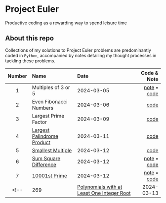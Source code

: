 # Project Euler 
Productive coding as a rewarding way to spend leisure time

## About this repo
Collections of my solutions to Project Euler problems are predominantly coded in `Python`, accompanied by notes detailing my thought processes in tackling these problems.


|Number| Name                                                                               | Date       | Code & Note                               |
|:---: | :---                                                                               |    :----   |          ---:                             |
| 1    | Multiples of 3 or 5                                                                | 2024-03-05 | [note](/src/01-problem.md) &#x2022; [code](/src/01-problem.py)  |
| 2    | Even Fibonacci Numbers                                                             | 2024-03-06 | [code](/src/02-problem.py)                |
| 3    | Largest Prime Factor                                                               | 2024-03-09 | [code](/src/03-problem.py)                |
| 4    | [Largest Palindrome Product](https://projecteuler.net/problem=4)                   | 2024-03-11 | [code](/src/04-problem.py)                |
| 5    | [Smallest Multiple](https://projecteuler.net/problem=5)                            | 2024-03-12 | [code](/src/05-problem.py)                |
| 6    | [Sum Square Difference](https://projecteuler.net/problem=6)                        | 2024-03-12 | [note](/src/06-problem.md) &#x2022; [code](/src/06-problem.py)  |
| 7    | [10001st Prime](https://projecteuler.net/problem=7)                                | 2024-03-12 | [note](/src/07-problem.md) &#x2022; [code](/src/07-problem.py)  |
<!-- | 269  | [Polynomials with at Least One Integer Root](https://projecteuler.net/problem=269) | 2024-03-13 | [note](/src/269-problem.md) &#x2022; [code](/src/269-problem.py) | -->